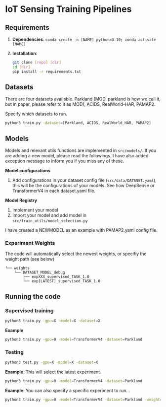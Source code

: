 # IoT Sensing Training Pipelines

## Requirements

1. **Dependencies**: ```conda create -n [NAME] python=3.10; conda activate [NAME]```

2. **Installation**:

    ```bash
    git clone [repo] [dir]
    cd [dir]
    pip install -r requirements.txt
    ```

## Datasets

There are four datasets available. Parkland (MOD, parkland is how we call it, but in paper, please refer to it as MOD), ACIDS, RealWorld-HAR, PAMAP2.

Specify which datasets to run.

```bash
python3 train.py -dataset=[Parkland, ACIDS, RealWorld_HAR, PAMAP2]
```


## Models

Models and relevant utils functions are implemented in `src/models/`. If you are adding a new model, please read the followings. I have also added exception message to inform you if you miss any of these. 

**Model configurations**

1. Add configurations in your dataset config file (`src/data/DATASET.yaml`), this will be the configurations of your models. See how DeepSense or TransformerV4 in each dataset.yaml file. 

**Model Registry**

1. Implement your model
2. Import your model and add model in `src/train_utils/model_selection.py`

I have created a NEWMODEL as an example with PAMAP2.yaml config file. 

### Experiment Weights

The code will automatically select the newest weights, or specifiy the weight path (see below)
```
└── weights
    └── DATASET_MODEL_debug
        ├── expXXX_supervised_TASK_1.0
        └── exp[LATEST]_supervised_TASK_1.0
```

## Running the code


### Supervised training

```bash
python3 train.py -gpu=X -model=X -dataset=X
```

**Example**

```bash
python3 train.py -gpu=0 -model=TransformerV4 -dataset=Parkland
```


### Testing


```bash
python3 test.py -gpu=X -model=X -dataset=X
```

**Example**: This will select the latest experiment. 

```bash
python3 train.py -gpu=0 -model=TransformerV4 -dataset=Parkland
```

**Example**: You can also specify a specific experiment to run. . 

```bash
python3 train.py -gpu=0 -model=TransformerV4 -dataset=Parkland -weight=/home/tkimura4/emsoft/weights/Parkland_TransformerV4_debug/exp9_supervised_vehicle_classification_1.0
```
